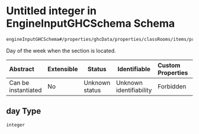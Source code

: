 # Untitled integer in EngineInputGHCSchema Schema

```txt
engineInputGHCSchema#/properties/ghcData/properties/classRooms/items/properties/frameTemplate/items/properties/day
```

Day of the week when the section is located.


| Abstract            | Extensible | Status         | Identifiable            | Custom Properties | Additional Properties | Access Restrictions | Defined In                                                         |
| :------------------ | ---------- | -------------- | ----------------------- | :---------------- | --------------------- | ------------------- | ------------------------------------------------------------------ |
| Can be instantiated | No         | Unknown status | Unknown identifiability | Forbidden         | Allowed               | none                | [ghc.schema.json\*](../out/ghc.schema.json "open original schema") |

## day Type

`integer`
